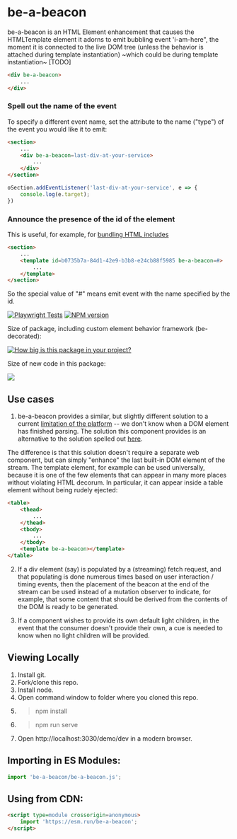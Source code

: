 # be-a-beacon

be-a-beacon is an HTML Element enhancement that causes the HTMLTemplate element it adorns to emit bubbling event 'i-am-here", the moment it is connected to the live DOM tree (unless the behavior is attached during template instantiation) ~which could be during template instantiation~ [TODO]

```html
<div be-a-beacon>
    ...
</div>
```

### Spell out the name of the event

To specify a different event name, set the attribute to the name ("type") of the event you would like it to emit:

```html
<section>
    ...
    <div be-a-beacon=last-div-at-your-service>
        ...
    </div>
</section>
```

```JavaScript
oSection.addEventListener('last-div-at-your-service', e => {
    console.log(e.target);
})
```

### Announce the presence of the id of the element

This is useful, for example, for [bundling HTML includes](https://github.com/bahrus/be-written#support-for-bundling)

```html
<section>
    ...
    <template id=b0735b7a-84d1-42e9-b3b8-e24cb88f5985 be-a-beacon=#>
        ...
    </template>
</section>
```

So the special value of "#" means emit event with the name specified by the id.

[![Playwright Tests](https://github.com/bahrus/be-a-beacon/actions/workflows/CI.yml/badge.svg?branch=baseline)](https://github.com/bahrus/be-a-beacon/actions/workflows/CI.yml)
[![NPM version](https://badge.fury.io/js/be-a-beacon.png)](http://badge.fury.io/js/be-a-beacon)

Size of package, including custom element behavior framework (be-decorated):

[![How big is this package in your project?](https://img.shields.io/bundlephobia/minzip/be-a-beacon?style=for-the-badge)](https://bundlephobia.com/result?p=be-a-beacon)

Size of new code in this package:

<img src="http://img.badgesize.io/https://cdn.jsdelivr.net/npm/be-a-beacon?compression=gzip">



## Use cases

1.  be-a-beacon provides a similar, but slightly different solution to a current [limitation of the platform](https://github.com/WICG/webcomponents/issues/809) -- we don't know when a DOM element has finished parsing.  The solution this component provides is an alternative to the solution spelled out [here](https://github.com/WICG/webcomponents/issues/809#issuecomment-534115603).

The difference is that this solution doesn't require a separate web component, but can simply "enhance" the last built-in DOM element of the stream.  The template element, for example can be used universally, because it is one of the few elements that can appear in many more places without violating HTML decorum.  In particular, it can appear inside a table element without being rudely ejected:

```html
<table>
    <thead>
        ...
    </thead>
    <tbody>
        ...
    </tbody>
    <template be-a-beacon></template>
</table>
```

2.  If a div element (say) is populated by a (streaming) fetch request, and that populating is done numerous times based on user interaction / timing events, then the placement of the beacon at the end of the stream can be used instead of a mutation observer to indicate, for example, that some content that should be derived from the contents of the DOM is ready to be generated.

3.  If a component wishes to provide its own default light children, in the event that the consumer doesn't provide their own, a cue is needed to know when no light children will be provided.

## Viewing Locally

1.  Install git.
2.  Fork/clone this repo.
3.  Install node.
4.  Open command window to folder where you cloned this repo.
5.  > npm install
6.  > npm run serve
7.  Open http://localhost:3030/demo/dev in a modern browser.

## Importing in ES Modules:

```JavaScript
import 'be-a-beacon/be-a-beacon.js';
```

## Using from CDN:

```html
<script type=module crossorigin=anonymous>
    import 'https://esm.run/be-a-beacon';
</script>
```

